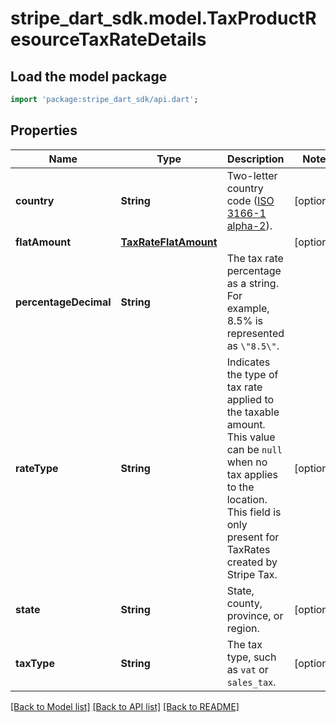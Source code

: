# stripe_dart_sdk.model.TaxProductResourceTaxRateDetails

## Load the model package
```dart
import 'package:stripe_dart_sdk/api.dart';
```

## Properties
Name | Type | Description | Notes
------------ | ------------- | ------------- | -------------
**country** | **String** | Two-letter country code ([ISO 3166-1 alpha-2](https://en.wikipedia.org/wiki/ISO_3166-1_alpha-2)). | [optional] 
**flatAmount** | [**TaxRateFlatAmount**](TaxRateFlatAmount.md) |  | [optional] 
**percentageDecimal** | **String** | The tax rate percentage as a string. For example, 8.5% is represented as `\"8.5\"`. | 
**rateType** | **String** | Indicates the type of tax rate applied to the taxable amount. This value can be `null` when no tax applies to the location. This field is only present for TaxRates created by Stripe Tax. | [optional] 
**state** | **String** | State, county, province, or region. | [optional] 
**taxType** | **String** | The tax type, such as `vat` or `sales_tax`. | [optional] 

[[Back to Model list]](../README.md#documentation-for-models) [[Back to API list]](../README.md#documentation-for-api-endpoints) [[Back to README]](../README.md)


